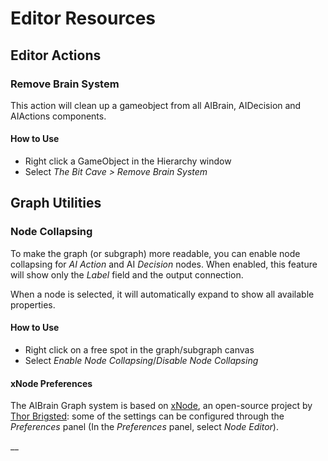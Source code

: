 # Editor Resources

## Editor Actions

### Remove Brain System

This action will clean up a gameobject from all AIBrain, AIDecision and AIActions components.

#### How to Use

* Right click a GameObject in the Hierarchy window
* Select _The Bit Cave &gt; Remove Brain System_

## Graph Utilities

### Node Collapsing

To make the graph \(or subgraph\) more readable, you can enable node collapsing for _AI Action_ and AI _Decision_ nodes. When enabled, this feature will show only the _Label_ field and the output connection.

When a node is selected, it will automatically expand to show all available properties.

#### How to Use

* Right click on a free spot in the graph/subgraph canvas
* Select _Enable Node Collapsing_/_Disable Node Collapsing_

#### xNode Preferences

The AIBrain Graph system is based on [xNode](https://github.com/Siccity/xNode), an open-source project by [Thor Brigsted](https://github.com/Siccity): some of the settings can be configured through the _Preferences_ panel \(In the _Preferences_ panel, select _Node Editor_\).

\_\_





